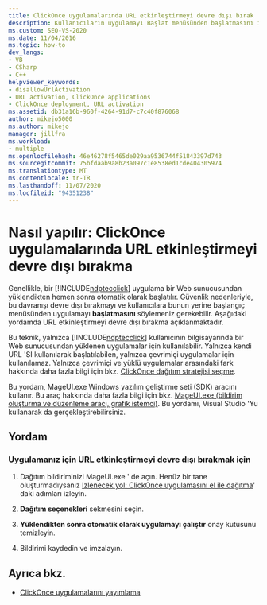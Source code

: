 ```yaml
---
title: ClickOnce uygulamalarında URL etkinleştirmeyi devre dışı bırak
description: Kullanıcıların uygulamayı Başlat menüsünden başlatmasını istemeniz durumunda ClickOnce uygulamanız için otomatik başlatmayı devre dışı bırakmayı öğrenin.
ms.custom: SEO-VS-2020
ms.date: 11/04/2016
ms.topic: how-to
dev_langs:
- VB
- CSharp
- C++
helpviewer_keywords:
- disallowUrlActivation
- URL activation, ClickOnce applications
- ClickOnce deployment, URL activation
ms.assetid: db31a16b-960f-4264-91d7-c7c40f876068
author: mikejo5000
ms.author: mikejo
manager: jillfra
ms.workload:
- multiple
ms.openlocfilehash: 46e46278f5465de029aa9536744f51843397d743
ms.sourcegitcommit: 75bfdaab9a8b23a097c1e8538ed1cde404305974
ms.translationtype: MT
ms.contentlocale: tr-TR
ms.lasthandoff: 11/07/2020
ms.locfileid: "94351238"
---
```

# <a name="how-to-disable-url-activation-of-clickonce-applications"></a>Nasıl yapılır: ClickOnce uygulamalarında URL etkinleştirmeyi devre dışı bırakma

Genellikle, bir [!INCLUDE[ndptecclick](../deployment/includes/ndptecclick_md.md)] uygulama bir Web sunucusundan yüklendikten hemen sonra otomatik olarak başlatılır. Güvenlik nedenleriyle, bu davranışı devre dışı bırakmayı ve kullanıcılara bunun yerine başlangıç menüsünden uygulamayı **başlatmasını** söylemeniz gerekebilir. Aşağıdaki yordamda URL etkinleştirmeyi devre dışı bırakma açıklanmaktadır.

Bu teknik, yalnızca [!INCLUDE[ndptecclick](../deployment/includes/ndptecclick_md.md)] kullanıcının bilgisayarında bir Web sunucusundan yüklenen uygulamalar için kullanılabilir. Yalnızca kendi URL 'SI kullanılarak başlatılabilen, yalnızca çevrimiçi uygulamalar için kullanılamaz. Yalnızca çevrimiçi ve yüklü uygulamalar arasındaki fark hakkında daha fazla bilgi için bkz. [ClickOnce dağıtım stratejisi seçme](../deployment/choosing-a-clickonce-deployment-strategy.md).

Bu yordam, MageUI.exe Windows yazılım geliştirme seti (SDK) aracını kullanır. Bu araç hakkında daha fazla bilgi için bkz. [MageUI.exe (bildirim oluşturma ve düzenleme aracı, grafik istemci)](/dotnet/framework/tools/mageui-exe-manifest-generation-and-editing-tool-graphical-client). Bu yordamı, Visual Studio 'Yu kullanarak da gerçekleştirebilirsiniz.

## <a name="procedure"></a>Yordam

### <a name="to-disable-url-activation-for-your-application"></a>Uygulamanız için URL etkinleştirmeyi devre dışı bırakmak için

1. Dağıtım bildiriminizi MageUI.exe ' de açın. Henüz bir tane oluşturmadıysanız [Izlenecek yol: ClickOnce uygulamasını el ile dağıtma](../deployment/walkthrough-manually-deploying-a-clickonce-application.md)' daki adımları izleyin.

2. **Dağıtım seçenekleri** sekmesini seçin.

3. **Yüklendikten sonra otomatik olarak uygulamayı çalıştır** onay kutusunu temizleyin.

4. Bildirimi kaydedin ve imzalayın.

## <a name="see-also"></a>Ayrıca bkz.

- [ClickOnce uygulamalarını yayımlama](../deployment/publishing-clickonce-applications.md)